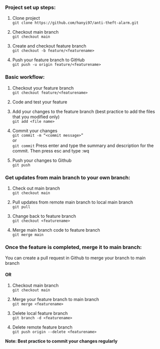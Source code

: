 

### Project set up steps:
1. Clone project  
```git clone https://github.com/hanyi97/anti-theft-alarm.git```

1. Checkout main branch  
```git checkout main```

1. Create and checkout feature branch  
```git checkout -b feature/<featurename>```

4. Push your feature branch to GitHub  
```git push -u origin feature/<featurename>```

### Basic workflow:
1. Checkout your feature branch  
```git checkout feature/<featurename>```

1. Code and test your feature  

2. Add your changes to the feature branch (best practice to add the files that you modified only)  
```git add <file name>```

4. Commit your changes  
```git commit -m “<commit message>”```  
or  
```git commit``` Press enter and type the summary and description for the commit. Then press esc and type :wq  

5. Push your changes to Github  
```git push```

### Get updates from main branch to your own branch:
1. Check out main branch  
```git checkout main```

2. Pull updates from remote main branch to local main branch    
```git pull```

3. Change back to feature branch  
```git checkout <featurename>```

4. Merge main branch code to feature branch  
```git merge main```

### Once the feature is completed, merge it to main branch:  
You can create a pull request in Github to merge your branch to main branch  

#### OR
1. Checkout main branch  
```git checkout main```  

2. Merge your feature branch to main branch  
```git merge <featurename>```  

3. Delete local feature branch   
```git branch -d <featurename>```  

4. Delete remote feature branch  
```git push origin --delete <featurename>```  

**Note: Best practice to commit your changes regularly**